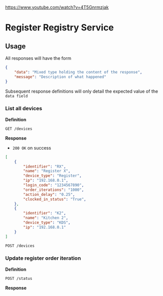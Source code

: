 https://www.youtube.com/watch?v=4T5Gnrmzjak

# Register Registry Service

## Usage

All responses will have the form
```json
{
    "data": "Mixed type holding the content of the response",
    "message": "Description of what happened"
}
```

Subsequent response definitions will only detail the expected value of the `data field`

### List all devices

**Definition**

`GET /devices`

**Response**

- `200 OK` on success

```json
[
    {
        "identifier": "RX",
        "name": "Register X",
        "device_type": "Register",
        "ip": "192.168.0.1",
        "login_code": "1234567890",
        "order_iterations": "1000",
        "action_delay": "0.25",
        "clocked_in_status": "True",
    },
    {
        "identifier": "K2",
        "name": "Kitchen 2",
        "device_type": "KDS",
        "ip": "192.168.0.1"
    }
]
```

`POST /devices`


### Update register order iteration

**Definition**

`POST /status`

**Response**
```json